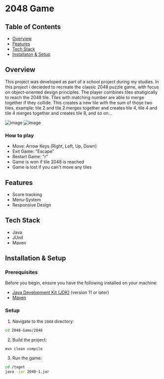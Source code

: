 # 2048 Game

## Table of Contents

- [Overview](#overview)
- [Features](#features)
- [Tech Stack](#techstack)
- [Installaton & Setup](#prerequisites)

## Overview
This project was developed as part of a school project during my studies. In this project i decieded to recreate the classic 2048 puzzle game, with focus on object-oriented design principles. The player combines tiles stratigically to reach the 2048 tile.
Tiles with matching number are able to merge together if they collide. This creates a new tile with the sum of those two tiles, example: tile 2 and tile 2 merges together and creates tile 4, tile 4 and tile 4 merges together and creates tile 8, and so on...


![image](https://github.com/user-attachments/assets/a3acd27a-ba2f-44d8-9ded-a3a60a6edded)
![image](https://github.com/user-attachments/assets/2231f901-3a40-4405-ba25-69d223d7e1a8)

### How to play

- Move: Arrow Keys (Right, Left, Up, Down)
- Exit Game: "Escape"
- Restart Game: "r"
- Game is won if tile 2048 is reached
- Game is lost if you can't move any tiles

## Features

- Score tracking
- Menu-System
- Responsive Design

## Tech Stack
- Java
- JUnit
- Maven

## Installation & Setup

### Prerequisites

Before you begin, ensure you have the following installed on your machine:

- [Java Development Kit (JDK)](https://www.oracle.com/java/technologies/javase-jdk11-downloads.html) (version 11 or later)
- [Maven](https://maven.apache.org/install.html)

 ### Setup

 1. Navigate to the `2048` directory:

 ```bash
 cd 2048-Game/2048
 ```

2. Build the project:

 ```bash
 mvn clean compile
 ```

3. Run the game:
 ```bash
 cd /taget
 java -jar 2048-1.jar
 ```
